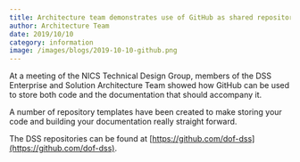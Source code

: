 ```yaml
---
title: Architecture team demonstrates use of GitHub as shared repository
author: Architecture Team
date: 2019/10/10
category: information
image: /images/blogs/2019-10-10-github.png
---
```


At a meeting of the NICS Technical Design Group, members of the DSS Enterprise and Solution Architecture Team showed how GitHub can be used to store both code and the documentation that should accompany it.

A number of repository templates have been created to make storing your code and building your documentation really straight forward.

The DSS repositories can be found at [https://github.com/dof-dss](https://github.com/dof-dss).
